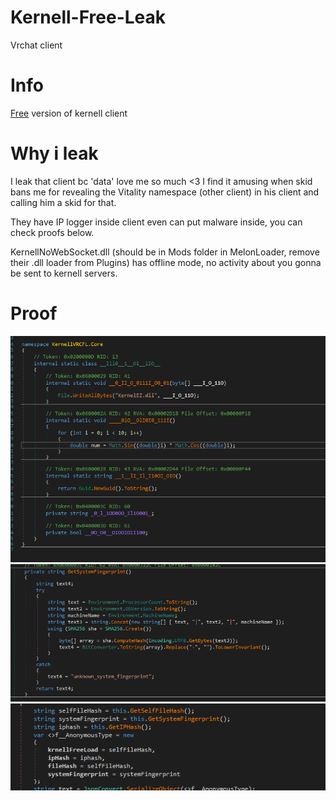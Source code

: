 # Kernell-Free-Leak
Vrchat client
# Info
[Free](https://kernell.net/free-downloads) version of kernell client
# Why i leak
I leak that client bc 'data' love me so much <3 I find it amusing when skid bans me for revealing the Vitality namespace (other client) in his client and calling him a skid for that.


They have IP logger inside client even can put malware inside, you can check proofs below.


KernellNoWebSocket.dll (should be in Mods folder in MelonLoader, remove their .dll loader from Plugins) has offline mode, no activity about you gonna be sent to kernell servers.
# Proof
<img width="" height="" src="https://raw.githubusercontent.com/Harmonyasha/Kernel-Free-Leak/refs/heads/main/image.png">
<img width="" height="" src="https://raw.githubusercontent.com/Harmonyasha/Kernel-Free-Leak/refs/heads/main/image1.png">
<img width="" height="" src="https://raw.githubusercontent.com/Harmonyasha/Kernel-Free-Leak/refs/heads/main/image2.png">
